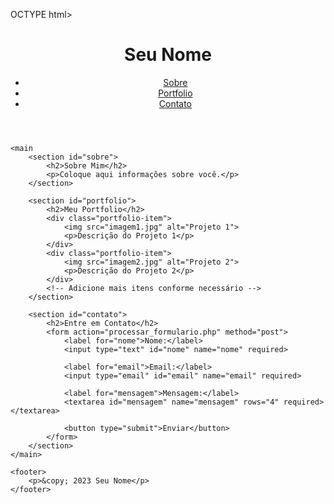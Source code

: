 OCTYPE html>
<html lang="pt-br">
<head>
    <meta charset="UTF-8">
    <meta name="viewport" content="width=device-width, initial-scale=1.0">
    <link rel="stylesheet" href="styles.css">
    <title>Seu Site</title>
</head>
<body>
    <header>
        <h1>Seu Nome</h1>
        <nav>
            <ul>
                <li><a href="#sobre">Sobre</a></li>
                <li><a href="#portfolio">Portfolio</a></li>
                <li><a href="#contato">Contato</a></li>
            </ul>
        </nav>
    </header>

    <main
        <section id="sobre">
            <h2>Sobre Mim</h2>
            <p>Coloque aqui informações sobre você.</p>
        </section>

        <section id="portfolio">
            <h2>Meu Portfolio</h2>
            <div class="portfolio-item">
                <img src="imagem1.jpg" alt="Projeto 1">
                <p>Descrição do Projeto 1</p>
            </div>
            <div class="portfolio-item">
                <img src="imagem2.jpg" alt="Projeto 2">
                <p>Descrição do Projeto 2</p>
            </div>
            <!-- Adicione mais itens conforme necessário -->
        </section>

        <section id="contato">
            <h2>Entre em Contato</h2>
            <form action="processar_formulario.php" method="post">
                <label for="nome">Nome:</label>
                <input type="text" id="nome" name="nome" required>

                <label for="email">Email:</label>
                <input type="email" id="email" name="email" required>

                <label for="mensagem">Mensagem:</label>
                <textarea id="mensagem" name="mensagem" rows="4" required></textarea>

                <button type="submit">Enviar</button>
            </form>
        </section>
    </main>

    <footer>
        <p>&copy; 2023 Seu Nome</p>
    </footer>
</body>
</html>
